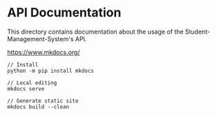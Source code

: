 # API Documentation

This directory contains documentation about the usage of the Student-Management-System's API.

https://www.mkdocs.org/

```
// Install
python -m pip install mkdocs

// Local editing
mkdocs serve

// Generate static site
mkdocs build --clean
```
